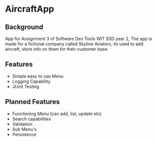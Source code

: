 # AircraftApp
## Background
App for Assignment 3 of Software Dev Tools WIT SSD year 2, The app is made for a fictional company called Skyline Aviators, its used to add aircraft,
store info on them for their customer base.

## Features
- Simple easy to use Menu
- Logging Capability
- JUnit Testing

## Planned Features
- Functioning Menu (can add, list, update etc)
- Search capabilities
- Validation
- Sub Menu's
- Persistence
